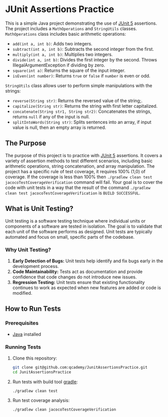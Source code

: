 # JUnit Assertions Practice
This is a simple Java project demonstrating the use of [JUnit 5](https://junit.org/junit5/) assertions. The project 
includes a `MathOperations` and `StringUtils` classes. 
`MathOperations` class includes basic arithmetic operations:
- `add(int a, int b)`: Adds two integers.
- `subtract(int a, int b)`: Subtracts the second integer from the first.
- `multiply(int a, int b)`: Multiplies two integers.
- `divide(int a, int b)`: Divides the first integer by the second. Throws IllegalArgumentException if dividing by zero.
- `square(int a)`: Returns the square of the input integer.
- `isEven(int number)`: Returns `true` or `false` if `number` is even or odd.

`StringUtils` class allows user to perform simple manipulations with the strings:
- `reverse(String str)`: Returns the reversed value of the string;.
- `capitalize(String str)`: Returns the string with first letter capitalized.
- `concatenate(String str1, String str2)`: Concatenates the strings, returns `null` if any of the input is null.
- `splitIntoWords(String str)`: Splits sentences into an array, if input value is null, then an empty array is returned.

## The Purpose
The purpose of this project is to practice with [JUnit 5](https://junit.org/junit5/) assertions. It covers a variety of 
assertion methods to test different scenarios, including basic arithmetic operations, string concatenation, and array manipulation.
The project has a specific rule of test coverage, it requires 100% (1,0) of coverage. If the coverage is less than 100% 
then `./gradlew clean test jacocoTestCoverageVerification` command will fail. Your goal is to cover the code with unit tests 
in a way that the result of the command `./gradlew clean test jacocoTestCoverageVerification` is `BUILD SUCCESSFUL`.

## What is Unit Testing?
Unit testing is a software testing technique where individual units or components of a software are tested in isolation. 
The goal is to validate that each unit of the software performs as designed. Unit tests are typically automated and 
focus on small, specific parts of the codebase.

### Why Unit Testing?
1. **Early Detection of Bugs:** Unit tests help identify and fix bugs early in the development process.
2. **Code Maintainability:** Tests act as documentation and provide confidence that code changes do not introduce new issues.
3. **Regression Testing:** Unit tests ensure that existing functionality continues to work as expected when new features 
are added or code is modified.

## How to Run Tests
### Prerequisites
- [Java](https://www.oracle.com/java/technologies/javase-downloads.html) installed

### Running Tests
1. Clone this repository:

   ```bash
   git clone git@github.com:qcademy/JunitAssertionsPractice.git
   cd JunitAssertionsPractice
   ```
2. Run tests with build tool [gradle](https://gradle.org/):
    ```bash
    ./gradlew clean test 
    ```
3. Run test coverage analysis:
    ```bash
    ./gradlew clean jacocoTestCoverageVerification 
    ```